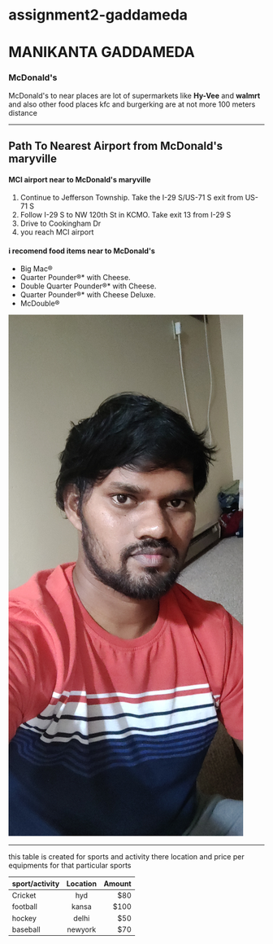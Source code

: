 # assignment2-gaddameda
# MANIKANTA GADDAMEDA
### McDonald's
McDonald's to near places are lot of supermarkets like **Hy-Vee** and **walmrt** and also other food places kfc and burgerking are at not more 100 meters distance


***
## Path To Nearest Airport from McDonald's maryville
#### MCI airport near to McDonald's maryville
1. Continue to Jefferson Township. Take the I-29 S/US-71 S exit from US-71 S
2. Follow I-29 S to NW 120th St in KCMO. Take exit 13 from I-29 S
3. Drive to Cookingham Dr
4. you reach MCI airport

#### i recomend food items near to McDonald's
* Big Mac®
* Quarter Pounder®* with Cheese.
* Double Quarter Pounder®* with Cheese.
* Quarter Pounder®* with Cheese Deluxe.
* McDouble®

![Mani's photo](https://github.com/manikanta-nwms/assignment2-gaddameda/blob/main/mani.jpg)


***

this table is created for sports and activity there location and price per equipments for that particular sports 

| sport/activity | Location   | Amount      |
| :---           |    :---:   |        ---: |
| Cricket        | hyd        | $80         |
| football       |  kansa     | $100        |
| hockey         | delhi      | $50         |
| baseball       | newyork    | $70         |